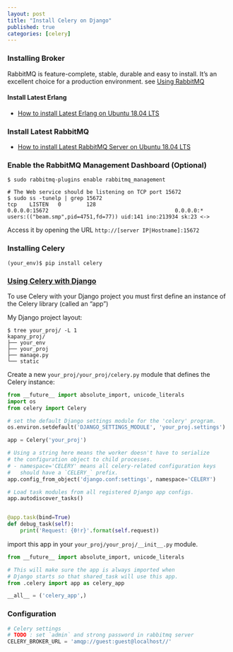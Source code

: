 ```yaml
---
layout: post
title: "Install Celery on Django"
published: true
categories: [celery]
---
```


### Installing Broker
RabbitMQ is feature-complete, stable, durable and easy to install. It’s an excellent choice for a production environment. see [Using RabbitMQ](http://docs.celeryproject.org/en/latest/getting-started/brokers/rabbitmq.html#using-rabbitmq)

#### Install Latest Erlang
*  [How to install Latest Erlang on Ubuntu 18.04 LTS](https://computingforgeeks.com/how-to-install-latest-erlang-on-ubuntu-18-04-lts/)

### Install Latest RabbitMQ
*  [How to install Latest RabbitMQ Server on Ubuntu 18.04 LTS](https://computingforgeeks.com/how-to-install-latest-rabbitmq-server-on-ubuntu-18-04-lts/)


### Enable the RabbitMQ Management Dashboard (Optional)
```shell
$ sudo rabbitmq-plugins enable rabbitmq_management

# The Web service should be listening on TCP port 15672
$ sudo ss -tunelp | grep 15672
tcp    LISTEN   0        128                                    0.0.0.0:15672                                        0.0.0.0:*                                   users:(("beam.smp",pid=4751,fd=77)) uid:141 ino:213934 sk:23 <->  
```
Access it by opening the URL `http://[server IP|Hostname]:15672`

### Installing Celery
```shell
(your_env)$ pip install celery
```

### [Using Celery with Django](http://docs.celeryproject.org/en/latest/django/first-steps-with-django.html#first-steps-with-django)
To use Celery with your Django project you must first define an instance of the Celery library (called an “app”)

My Django project layout:
```shell
$ tree your_proj/ -L 1
kapany_proj/
├── your_env
├── your_proj
├── manage.py
└── static
```

Create a new `your_proj/your_proj/celery.py` module that defines the Celery instance:
```python
from __future__ import absolute_import, unicode_literals
import os
from celery import Celery

# set the default Django settings module for the 'celery' program.
os.environ.setdefault('DJANGO_SETTINGS_MODULE', 'your_proj.settings')

app = Celery('your_proj')

# Using a string here means the worker doesn't have to serialize
# the configuration object to child processes.
# - namespace='CELERY' means all celery-related configuration keys
#   should have a `CELERY_` prefix.
app.config_from_object('django.conf:settings', namespace='CELERY')

# Load task modules from all registered Django app configs.
app.autodiscover_tasks()


@app.task(bind=True)
def debug_task(self):
    print('Request: {0!r}'.format(self.request))
```

import this app in your `your_proj/your_proj/__init__.py` module.
```python
from __future__ import absolute_import, unicode_literals

# This will make sure the app is always imported when
# Django starts so that shared_task will use this app.
from .celery import app as celery_app

__all__ = ('celery_app',)
```

### Configuration
```python
# Celery settings
# TODO : set `admin` and strong password in rabbitmq server
CELERY_BROKER_URL = 'amqp://guest:guest@localhost//'
```
